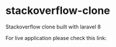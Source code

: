 # stackoverflow-clone

Stackoverflow clone built with laravel 8

For live application please check this link: 